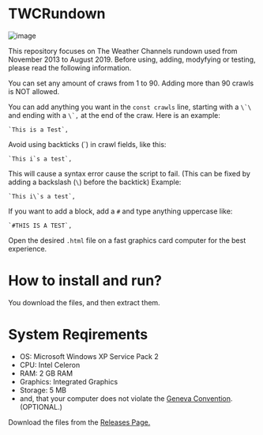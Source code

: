# TWCRundown

![image](https://github.com/user-attachments/assets/4e5cc5a1-2345-48fa-aa9c-5ef20bd3ab3f)


This repository focuses on The Weather Channels rundown used from November 2013 to August 2019. Before using, adding, modyfying or testing, please read the following information.

You can set any amount of craws from 1 to 90. Adding more than 90 crawls is NOT allowed. 

You can add anything you want in the ``const crawls`` line, starting with a ``\`\`` and ending with a ``\`,`` at the end of the craw. Here is an example:
```
`This is a Test`,
```

Avoid using backticks (`) in crawl fields, like this:
```
`This i`s a test`,
```
This will cause a syntax error cause the script to fail. (This can be fixed by adding a backslash (`\`) before the backtick)
Example:
```
`This i\`s a test`,
```

If you want to add a block, add a ``#`` and type anything uppercase like:

```
`#THIS IS A TEST`,
```

Open the desired ``.html`` file on a fast graphics card computer for the best experience.




# How to install and run?

You download the files, and then extract them. 

# System Reqirements

- OS: Microsoft Windows XP Service Pack 2
- CPU: Intel Celeron
- RAM: 2 GB RAM
- Graphics: Integrated Graphics
- Storage: 5 MB
- and, that your computer does not violate the [Geneva Convention](https://vrc-kmart.github.io/aisle-6/geneva.pdf). (OPTIONAL.)


Download the files from the [Releases Page.](https://github.com/demonitize/TWCRundown/releases/tag/1-1)
